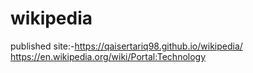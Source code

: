 # wikipedia
published site:-https://qaisertariq98.github.io/wikipedia/
<br>
https://en.wikipedia.org/wiki/Portal:Technology
